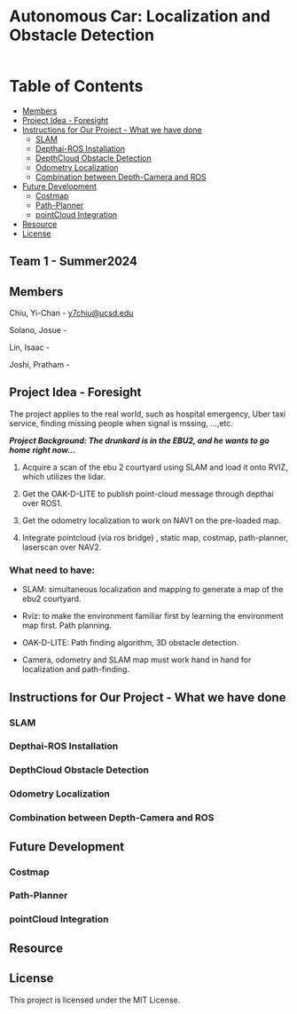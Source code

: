 # Autonomous Car: Localization and Obstacle Detection
![<img width="450" alt="截圖 2024-09-06 11 49 20" src="https://github.com/user-attachments/assets/2be48b3e-bd5f-4d92-b083-6c12f176b6be">](https://jacobsschool.ucsd.edu/sites/default/files/UCSDLogo_JSOE_BlueGold_0_0.png)

# Table of Contents
- [Members](members)
- [Project Idea - Foresight](#project-idea---foresight)
- [Instructions for Our Project - What we have done](#instructions-for-our-project---what-we-have-done)
  - [SLAM](#slam)
  - [Depthai-ROS Installation](#depthai-ros-installation)
  - [DepthCloud Obstacle Detection](#depthcloud-obstacle-detection)
  - [Odometry Localization](#odometry-localization)
  - [Combination between Depth-Camera and ROS](#combination-between-depth-camera-and-ros)
- [Future Development](#future-development)
  - [Costmap](#costmap)
  - [Path-Planner](#path-planner)
  - [pointCloud Integration](pointcloud-integration)
- [Resource](#resource)
- [License](#license)

## Team 1 - Summer2024

## Members

Chiu, Yi-Chan - y7chiu@ucsd.edu

Solano, Josue - 

Lin, Isaac - 

Joshi, Pratham -

## Project Idea - Foresight

The project applies to the real world, such as hospital emergency, Uber taxi service, finding missing people when signal is mssing, ...,etc.

***Project Background: The drunkard is in the EBU2, and he wants to go home right now…***

1. Acquire a scan of the ebu 2 courtyard using SLAM and load it onto RVIZ, which utilizes the lidar.

2. Get the OAK-D-LITE to publish point-cloud message through depthai over ROS1.

3. Get the odometry localization to work on NAV1 on the pre-loaded map.

4. Integrate pointcloud (via ros bridge) , static map, costmap, path-planner, laserscan over NAV2.

### What need to have:

- SLAM: simultaneous localization and mapping to generate a map of the ebu2 courtyard.

- Rviz: to make the environment familiar first by learning the environment map first. Path planning.

- OAK-D-LITE: Path finding algorithm, 3D obstacle detection.

- Camera, odometry and SLAM map must work hand in hand for localization and path-finding.

## Instructions for Our Project - What we have done

### SLAM

### Depthai-ROS Installation

### DepthCloud Obstacle Detection

### Odometry Localization

### Combination between Depth-Camera and ROS

## Future Development

### Costmap

### Path-Planner

### pointCloud Integration

## Resource

## License

This project is licensed under the MIT License.



